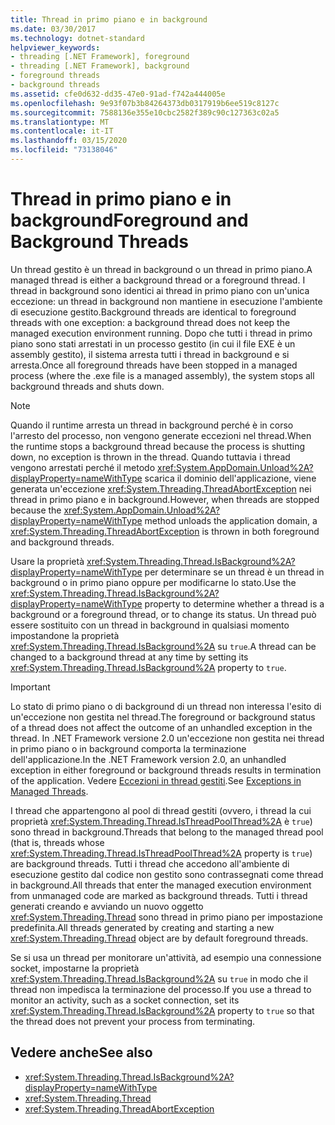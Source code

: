 ```yaml
---
title: Thread in primo piano e in background
ms.date: 03/30/2017
ms.technology: dotnet-standard
helpviewer_keywords:
- threading [.NET Framework], foreground
- threading [.NET Framework], background
- foreground threads
- background threads
ms.assetid: cfe0d632-dd35-47e0-91ad-f742a444005e
ms.openlocfilehash: 9e93f07b3b84264373db0317919b6ee519c8127c
ms.sourcegitcommit: 7588136e355e10cbc2582f389c90c127363c02a5
ms.translationtype: MT
ms.contentlocale: it-IT
ms.lasthandoff: 03/15/2020
ms.locfileid: "73138046"
---
```

# <a name="foreground-and-background-threads"></a><span data-ttu-id="21eb5-102">Thread in primo piano e in background</span><span class="sxs-lookup"><span data-stu-id="21eb5-102">Foreground and Background Threads</span></span>
<span data-ttu-id="21eb5-103">Un thread gestito è un thread in background o un thread in primo piano.</span><span class="sxs-lookup"><span data-stu-id="21eb5-103">A managed thread is either a background thread or a foreground thread.</span></span> <span data-ttu-id="21eb5-104">I thread in background sono identici ai thread in primo piano con un'unica eccezione: un thread in background non mantiene in esecuzione l'ambiente di esecuzione gestito.</span><span class="sxs-lookup"><span data-stu-id="21eb5-104">Background threads are identical to foreground threads with one exception: a background thread does not keep the managed execution environment running.</span></span> <span data-ttu-id="21eb5-105">Dopo che tutti i thread in primo piano sono stati arrestati in un processo gestito (in cui il file EXE è un assembly gestito), il sistema arresta tutti i thread in background e si arresta.</span><span class="sxs-lookup"><span data-stu-id="21eb5-105">Once all foreground threads have been stopped in a managed process (where the .exe file is a managed assembly), the system stops all background threads and shuts down.</span></span>  
  
> [!NOTE]
> <span data-ttu-id="21eb5-106">Quando il runtime arresta un thread in background perché è in corso l'arresto del processo, non vengono generate eccezioni nel thread.</span><span class="sxs-lookup"><span data-stu-id="21eb5-106">When the runtime stops a background thread because the process is shutting down, no exception is thrown in the thread.</span></span> <span data-ttu-id="21eb5-107">Quando tuttavia i thread vengono arrestati perché il metodo <xref:System.AppDomain.Unload%2A?displayProperty=nameWithType> scarica il dominio dell'applicazione, viene generata un'eccezione <xref:System.Threading.ThreadAbortException> nei thread in primo piano e in background.</span><span class="sxs-lookup"><span data-stu-id="21eb5-107">However, when threads are stopped because the <xref:System.AppDomain.Unload%2A?displayProperty=nameWithType> method unloads the application domain, a <xref:System.Threading.ThreadAbortException> is thrown in both foreground and background threads.</span></span>  
  
 <span data-ttu-id="21eb5-108">Usare la proprietà <xref:System.Threading.Thread.IsBackground%2A?displayProperty=nameWithType> per determinare se un thread è un thread in background o in primo piano oppure per modificarne lo stato.</span><span class="sxs-lookup"><span data-stu-id="21eb5-108">Use the <xref:System.Threading.Thread.IsBackground%2A?displayProperty=nameWithType> property to determine whether a thread is a background or a foreground thread, or to change its status.</span></span> <span data-ttu-id="21eb5-109">Un thread può essere sostituito con un thread in background in qualsiasi momento impostandone la proprietà <xref:System.Threading.Thread.IsBackground%2A> su `true`.</span><span class="sxs-lookup"><span data-stu-id="21eb5-109">A thread can be changed to a background thread at any time by setting its <xref:System.Threading.Thread.IsBackground%2A> property to `true`.</span></span>  
  
> [!IMPORTANT]
> <span data-ttu-id="21eb5-110">Lo stato di primo piano o di background di un thread non interessa l'esito di un'eccezione non gestita nel thread.</span><span class="sxs-lookup"><span data-stu-id="21eb5-110">The foreground or background status of a thread does not affect the outcome of an unhandled exception in the thread.</span></span> <span data-ttu-id="21eb5-111">In .NET Framework versione 2.0 un'eccezione non gestita nei thread in primo piano o in background comporta la terminazione dell'applicazione.</span><span class="sxs-lookup"><span data-stu-id="21eb5-111">In the .NET Framework version 2.0, an unhandled exception in either foreground or background threads results in termination of the application.</span></span> <span data-ttu-id="21eb5-112">Vedere [Eccezioni in thread gestiti](../../../docs/standard/threading/exceptions-in-managed-threads.md).</span><span class="sxs-lookup"><span data-stu-id="21eb5-112">See [Exceptions in Managed Threads](../../../docs/standard/threading/exceptions-in-managed-threads.md).</span></span>  
  
 <span data-ttu-id="21eb5-113">I thread che appartengono al pool di thread gestiti (ovvero, i thread la cui proprietà <xref:System.Threading.Thread.IsThreadPoolThread%2A> è `true`) sono thread in background.</span><span class="sxs-lookup"><span data-stu-id="21eb5-113">Threads that belong to the managed thread pool (that is, threads whose <xref:System.Threading.Thread.IsThreadPoolThread%2A> property is `true`) are background threads.</span></span> <span data-ttu-id="21eb5-114">Tutti i thread che accedono all'ambiente di esecuzione gestito dal codice non gestito sono contrassegnati come thread in background.</span><span class="sxs-lookup"><span data-stu-id="21eb5-114">All threads that enter the managed execution environment from unmanaged code are marked as background threads.</span></span> <span data-ttu-id="21eb5-115">Tutti i thread generati creando e avviando un nuovo oggetto <xref:System.Threading.Thread> sono thread in primo piano per impostazione predefinita.</span><span class="sxs-lookup"><span data-stu-id="21eb5-115">All threads generated by creating and starting a new <xref:System.Threading.Thread> object are by default foreground threads.</span></span>  
  
 <span data-ttu-id="21eb5-116">Se si usa un thread per monitorare un'attività, ad esempio una connessione socket, impostarne la proprietà <xref:System.Threading.Thread.IsBackground%2A> su `true` in modo che il thread non impedisca la terminazione del processo.</span><span class="sxs-lookup"><span data-stu-id="21eb5-116">If you use a thread to monitor an activity, such as a socket connection, set its <xref:System.Threading.Thread.IsBackground%2A> property to `true` so that the thread does not prevent your process from terminating.</span></span>  
  
## <a name="see-also"></a><span data-ttu-id="21eb5-117">Vedere anche</span><span class="sxs-lookup"><span data-stu-id="21eb5-117">See also</span></span>

- <xref:System.Threading.Thread.IsBackground%2A?displayProperty=nameWithType>
- <xref:System.Threading.Thread>
- <xref:System.Threading.ThreadAbortException>
